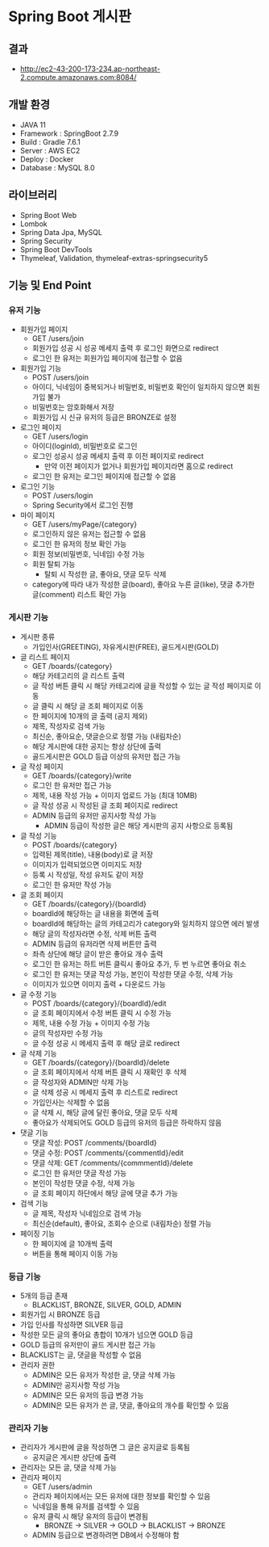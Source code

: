 # Spring Boot 게시판

## 결과

- http://ec2-43-200-173-234.ap-northeast-2.compute.amazonaws.com:8084/

## 개발 환경

- JAVA 11
- Framework : SpringBoot 2.7.9
- Build : Gradle 7.6.1
- Server : AWS EC2
- Deploy : Docker
- Database : MySQL 8.0

## 라이브러리

- Spring Boot Web
- Lombok
- Spring Data Jpa, MySQL
- Spring Security
- Spring Boot DevTools
- Thymeleaf, Validation, thymeleaf-extras-springsecurity5

## 기능 및 End Point

### 유저 기능

- 회원가입 페이지
  - GET /users/join
  - 회원가입 성공 시 성공 메세지 출력 후 로그인 화면으로 redirect
  - 로그인 한 유저는 회원가입 페이지에 접근할 수 없음
- 회원가입 기능
  - POST /users/join
  - 아이디, 닉네임이 중복되거나 비밀번호, 비밀번호 확인이 일치하지 않으면 회원가입 불가
  - 비밀번호는 암호화해서 저장
  - 회원가입 시 신규 유저의 등급은 BRONZE로 설정
- 로그인 페이지
  - GET /users/login
  - 아이디(loginId), 비밀번호로 로그인
  - 로그인 성공시 성공 메세지 출력 후 이전 페이지로 redirect
    - 만약 이전 페이지가 없거나 회원가입 페이지라면 홈으로 redirect
  - 로그인 한 유저는 로그인 페이지에 접근할 수 없음
- 로그인 기능
  - POST /users/login
  - Spring Security에서 로그인 진행
- 마이 페이지
  - GET /users/myPage/{category}
  - 로그인하지 않은 유저는 접근할 수 없음
  - 로그인 한 유저의 정보 확인 가능
  - 회원 정보(비밀번호, 닉네임) 수정 가능
  - 회원 탈퇴 가능
    - 탈퇴 시 작성한 글, 좋아요, 댓글 모두 삭제
  - category에 따라 내가 작성한 글(board), 좋아요 누른 글(like), 댓글 추가한 글(comment) 리스트 확인 가능

### 게시판 기능

- 게시판 종류
  - 가입인사(GREETING), 자유게시판(FREE), 골드게시판(GOLD)
- 글 리스트 페이지
  - GET /boards/{category}
  - 해당 카테고리의 글 리스트 출력
  - 글 작성 버튼 클릭 시 해당 카테고리에 글을 작성할 수 있는 글 작성 페이지로 이동
  - 글 클릭 시 해당 글 조회 페이지로 이동
  - 한 페이지에 10개의 글 출력 (공지 제외)
  - 제목, 작성자로 검색 가능
  - 최신순, 좋아요순, 댓글순으로 정렬 가능 (내림차순)
  - 해당 게시판에 대한 공지는 항상 상단에 출력
  - 골드게시판은 GOLD 등급 이상의 유저만 접근 가능
- 글 작성 페이지
  - GET /boards/{category}/write
  - 로그인 한 유저만 접근 가능
  - 제목, 내용 작성 가능 + 이미지 업로드 가능 (최대 10MB)
  - 글 작성 성공 시 작성된 글 조회 페이지로 redirect
  - ADMIN 등급의 유저만 공지사항 작성 가능
    - ADMIN 등급이 작성한 글은 해당 게시판의 공지 사항으로 등록됨
- 글 작성 기능
  - POST /boards/{category}
  - 입력된 제목(title), 내용(body)로 글 저장
  - 이미지가 입력되었으면 이미지도 저장
  - 등록 시 작성일, 작성 유저도 같이 저장
  - 로그인 한 유저만 작성 가능
- 글 조회 페이지
  - GET /boards/{category}/{boardId}
  - boardId에 해당하는 글 내용을 화면에 출력
  - boardId에 해당하는 글의 카테고리가 category와 일치하지 않으면 에러 발생
  - 해당 글의 작성자라면 수정, 삭제 버튼 출력
  - ADMIN 등급의 유저라면 삭제 버튼만 출력
  - 좌측 상단에 해당 글이 받은 좋아요 개수 출력
  - 로그인 한 유저는 하트 버튼 클릭시 좋아요 추가, 두 번 누르면 좋아요 취소
  - 로그인 한 유저는 댓글 작성 가능, 본인이 작성한 댓글 수정, 삭제 가능
  - 이미지가 있으면 이미지 출력 + 다운로드 가능
- 글 수정 기능
  - POST /boards/{category}/{boardId}/edit
  - 글 조회 페이지에서 수정 버튼 클릭 시 수정 가능
  - 제목, 내용 수정 가능 + 이미지 수정 가능
  - 글의 작성자만 수정 가능
  - 글 수정 성공 시 메세지 출력 후 해당 글로 redirect
- 글 삭제 기능
  - GET /boards/{category}/{boardId}/delete
  - 글 조회 페이지에서 삭제 버튼 클릭 시 재확인 후 삭제
  - 글 작성자와 ADMIN만 삭제 가능
  - 글 삭제 성공 시 메세지 출력 후 리스트로 redirect
  - 가입인사는 삭제할 수 없음
  - 글 삭제 시, 해당 글에 달린 좋아요, 댓글 모두 삭제
  - 좋아요가 삭제되어도 GOLD 등급의 유저의 등급은 하락하지 않음
- 댓글 기능
  - 댓글 작성: POST /comments/{boardId}
  - 댓글 수정: POST /comments/{commentId}/edit
  - 댓글 삭제: GET /comments/{commmentId}/delete
  - 로그인 한 유저만 댓글 작성 가능
  - 본인이 작성한 댓글 수정, 삭제 가능
  - 글 조회 페이지 하단에서 해당 글에 댓글 추가 가능
- 검색 기능
  - 글 제목, 작성자 닉네임으로 검색 가능
  - 최신순(default), 좋아요, 조회수 순으로 (내림차순) 정렬 가능
- 페이징 기능
  - 한 페이지에 글 10개씩 출력
  - 버튼을 통해 페이지 이동 가능

### 등급 기능

- 5개의 등급 존재
  - BLACKLIST, BRONZE, SILVER, GOLD, ADMIN
- 회원가입 시 BRONZE 등급
- 가입 인사를 작성하면 SILVER 등급
- 작성한 모든 글의 좋아요 총합이 10개가 넘으면 GOLD 등급
- GOLD 등급의 유저만이 골드 게시판 접근 가능
- BLACKLIST는 글, 댓글을 작성할 수 없음
- 관리자 권한
  - ADMIN은 모든 유저가 작성한 글, 댓글 삭제 가능
  - ADMIN만 공지사항 작성 가능
  - ADMIN은 모든 유저의 등급 변경 가능
  - ADMIN은 모든 유저가 쓴 글, 댓글, 좋아요의 개수를 확인할 수 있음

### 관리자 기능

- 관리자가 게시판에 글을 작성하면 그 글은 공지글로 등록됨
  - 공지글은 게시판 상단에 출력
- 관리자는 모든 글, 댓글 삭제 가능
- 관리자 페이지
  - GET /users/admin
  - 관리자 페이지에서는 모든 유저에 대한 정보를 확인할 수 있음
  - 닉네임을 통해 유저를 검색할 수 있음
  - 유저 클릭 시 해당 유저의 등급이 변경됨
    - BRONZE -> SILVER -> GOLD -> BLACKLIST -> BRONZE
  - ADMIN 등급으로 변경하려면 DB에서 수정해야 함

